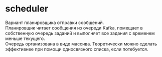 # scheduler

Вариант планировщика отправки сообщений.  
Планировщик читает сообщения из очереди Kafka, помещает в собственную очередь заданий и выполняет все задания с временем меньше текущего.  
Очередь организована в виде массива. Теоретически можно сделать эффективнее при помощи односвязного списка, если потебуется.

